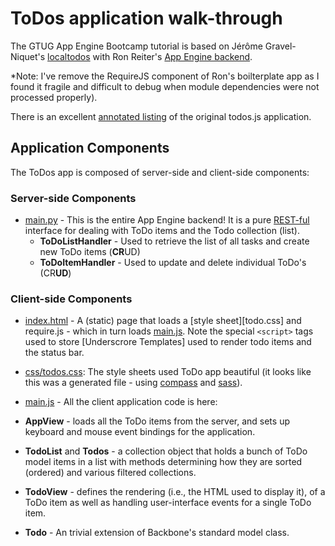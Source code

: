 # ToDos application walk-through

The GTUG App Engine Bootcamp tutorial is based on Jérôme Gravel-Niquet's [localtodos]
with Ron Reiter's [App Engine backend][webapp-boilerplate].

*Note: I've remove the RequireJS component of Ron's boilterplate app as I found it fragile and
difficult to debug when module dependencies were not processed properly).

There is an excellent [annotated listing][localtodos-source] of the original todos.js application.

  [localtodos]: http://localtodos.com/
  [localtodos-source]: http://documentcloud.github.com/backbone/docs/todos.html
  [webapp-boilerplate]: https://github.com/ronreiter/webapp-boilerplate

## Application Components

The ToDos app is composed of server-side and client-side components:

### Server-side Components

- [main.py] - This is the entire App Engine backend!  It is a pure [REST-ful] interface
  for dealing with ToDo items and the Todo collection (list).
  - **ToDoListHandler** - Used to retrieve the list of all tasks and create new ToDo items
  (**CR**UD)
  - **ToDoItemHandler** - Used to update and delete individual ToDo's (CR**UD**)

### Client-side Components

- [index.html] - A (static) page that loads a [style sheet][todo.css] and require.js - which
  in turn loads [main.js].  Note the special `<script>` tags used to store [Underscrore Templates]
  used to render todo items and the status bar.
- [css/todos.css]: The style sheets used ToDo app beautiful (it looks
  like this was a generated file - using [compass] and [sass]).
- [main.js] - All the client application code is here:
- **AppView** - loads all the ToDo items from the server, and sets up keyboard
  and mouse event bindings for the application.
- **TodoList** and **Todos** - a collection object that holds a bunch of ToDo model items in a list
  with methods determining how they are sorted (ordered) and various filtered collections.
- **TodoView** - defines the rendering (i.e., the HTML used
  to display it), of a ToDo item as well as handling user-interface events for a single
  ToDo item.
- **Todo** - An trivial extension of Backbone's standard model class.

  [REST-ful]: http://en.wikipedia.org/wiki/Representational_state_transfer
  [Underscore Templates]: http://documentcloud.github.com/underscore/#template
  [less]: http://lesscss.org/
  [compass]: http://compass-style.org/
  [sass]: http://sass-lang.com/

  [main.py]: ../app/main.py
  [index.html]: ../app/index.html
  [css/todos.css]: ../app/css/todos.css
  [main.js]: ../app/js/main.js
